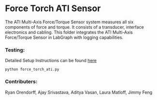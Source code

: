 # Force Torch ATI Sensor

The ATI Multi-Axis Force/Torque Sensor system measures all six components of force and torque. It consists of a transducer, interface electronics and cabling. This folder integrates the ATI Multi-Axis Force/Torque Sensor in LabGraph with logging capabilities.

### Testing:

Detailed Setup Instructions can be found [here](https://docs.google.com/document/d/1vZjnUEfaP3QKdCJeYRJ5hb0DAs7LaqYIhzBaZDRgRbQ/edit)

```
python force_torch_ati.py
```

### Contributers:
Ryan Orendorff, Ajay Srivastava, Aditya Vasan, Laura Matloff, Jimmy Feng
